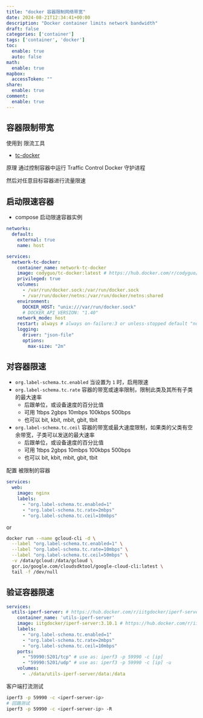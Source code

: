 ```yaml
---
title: "docker 容器限制网络带宽"
date: 2024-08-21T12:34:41+00:00
description: "Docker container limits network bandwidth"
draft: false
categories: ['container']
tags: ['container', 'docker']
toc:
  enable: true
  auto: false
math:
  enable: true
mapbox:
  accessToken: ""
share:
  enable: true
comment:
  enable: true
---
```


## 容器限制带宽

使用到 限流工具

- [tc-docker](https://github.com/CodyGuo/tc-docker)

原理  通过控制容器中运行 Traffic Control Docker 守护进程

然后对任意目标容器进行流量限速

## 启动限速容器

- compose 启动限速容器实例

```yml
networks:
  default:
    external: true
    name: host

services:
  network-tc-docker:
    container_name: network-tc-docker
    image: codyguo/tc-docker:latest # https://hub.docker.com/r/codyguo/tc-docker/tags
    privileged: true
    volumes:
      - /var/run/docker.sock:/var/run/docker.sock
      - /var/run/docker/netns:/var/run/docker/netns:shared
    environment:
      DOCKER_HOST: "unix:///var/run/docker.sock"
      # DOCKER_API_VERSION: "1.40"
    network_mode: host
    restart: always # always on-failure:3 or unless-stopped default "no"
    logging:
      driver: "json-file"
      options:
        max-size: "2m"
```

## 对容器限速

- `org.label-schema.tc.enabled` 当设置为 `1` 时，启用限速
- `org.label-schema.tc.rate` 容器的带宽或速率限制，限制此类及其所有子类的最大速率
  - 后跟单位，或设备速度的百分比值
  - 可用 1tbps 2gbps 10mbps 100kbps 500bps
  - 也可以 bit, kbit, mbit, gbit, tbit
- `org.label-schema.tc.ceil` 容器的带宽或最大速度限制，如果类的父类有空余带宽，子类可以发送的最大速率
  - 后跟单位，或设备速度的百分比值
  - 可用 1tbps 2gbps 10mbps 100kbps 500bps
  - 也可以 bit, kbit, mbit, gbit, tbit

配置 被限制的容器

```yml
services:
  web:
    image: nginx
    labels:
      - "org.label-schema.tc.enabled=1"
      - "org.label-schema.tc.rate=2mbps"
      - "org.label-schema.tc.ceil=10mbps"
```

or

```bash
docker run --name gcloud-cli -d \
  --label "org.label-schema.tc.enabled=1" \
  --label "org.label-schema.tc.rate=10mbps" \
  --label "org.label-schema.tc.ceil=50mbps" \
  -v /data/gcloud:/data/gcloud \
  gcr.io/google.com/cloudsdktool/google-cloud-cli:latest \
  tail -f /dev/null
```

## 验证容器限速

```yaml
services:
  utils-iperf-server: # https://hub.docker.com/r/iitgdocker/iperf-server
    container_name: 'utils-iperf-server'
    image: iitgdocker/iperf-server:3.10.1 # https://hub.docker.com/r/iitgdocker/iperf-server/tags
    labels:
      - "org.label-schema.tc.enabled=1"
      - "org.label-schema.tc.rate=2mbps"
      - "org.label-schema.tc.ceil=10mbps"
    ports:
      - "59990:5201/tcp" # use as: iperf3 -p 59990 -c [ip]
      - "59990:5201/udp" # use as: iperf3 -p 59990 -c [ip] -u
    volumes:
      - ./data/utils-iperf-server/data:/data
```

客户端打流测试

```bash
iperf3 -p 59990 -c <iperf-server-ip>
# 回路测试
iperf3 -p 59990 -c <iperf-server-ip> -R
```
